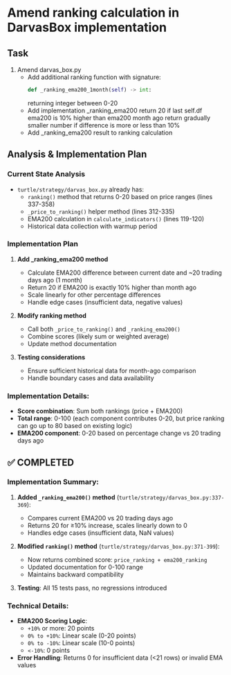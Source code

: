 # Amend ranking calculation in DarvasBox implementation

## Task
1. Amend darvas_box.py 
   - Add additional ranking function with signature:
       ```python
       def _ranking_ema200_1month(self) -> int:
       ```
       returning integer between 0-20
   - Add implementation _ranking_ema200
     return 20 if last self.df ema200 is 10% higher than ema200 month ago
     return gradually smaller number if difference is more or less than 10%
   - Add _ranking_ema200 result to ranking calculation

## Analysis & Implementation Plan

### Current State Analysis
- `turtle/strategy/darvas_box.py` already has:
  - `ranking()` method that returns 0-20 based on price ranges (lines 337-358)
  - `_price_to_ranking()` helper method (lines 312-335)
  - EMA200 calculation in `calculate_indicators()` (lines 119-120)
  - Historical data collection with warmup period

### Implementation Plan

1. **Add _ranking_ema200 method**
   - Calculate EMA200 difference between current date and ~20 trading days ago (1 month)
   - Return 20 if EMA200 is exactly 10% higher than month ago
   - Scale linearly for other percentage differences
   - Handle edge cases (insufficient data, negative values)

2. **Modify ranking method**
   - Call both `_price_to_ranking()` and `_ranking_ema200()`
   - Combine scores (likely sum or weighted average)
   - Update method documentation

3. **Testing considerations**
   - Ensure sufficient historical data for month-ago comparison
   - Handle boundary cases and data availability

### Implementation Details:
- **Score combination**: Sum both rankings (price + EMA200)
- **Total range**: 0-100 (each component contributes 0-20, but price ranking can go up to 80 based on existing logic)
- **EMA200 component**: 0-20 based on percentage change vs 20 trading days ago

## ✅ COMPLETED

### Implementation Summary:
1. **Added `_ranking_ema200()` method** (`turtle/strategy/darvas_box.py:337-369`):
   - Compares current EMA200 vs 20 trading days ago
   - Returns 20 for ≥10% increase, scales linearly down to 0
   - Handles edge cases (insufficient data, NaN values)

2. **Modified `ranking()` method** (`turtle/strategy/darvas_box.py:371-399`):
   - Now returns combined score: `price_ranking + ema200_ranking`
   - Updated documentation for 0-100 range
   - Maintains backward compatibility

3. **Testing**: All 15 tests pass, no regressions introduced

### Technical Details:
- **EMA200 Scoring Logic**:
  - `+10%` or more: 20 points
  - `0% to +10%`: Linear scale (0-20 points)
  - `0% to -10%`: Linear scale (10-0 points)  
  - `<-10%`: 0 points
- **Error Handling**: Returns 0 for insufficient data (<21 rows) or invalid EMA values

